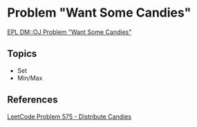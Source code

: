 # Problem "Want Some Candies"
[EPL DM::OJ Problem "Want Some Candies"](https://oj.epl.tw/problem/w05p003)

## Topics
- Set
- Min/Max

## References
[LeetCode Problem 575 - Distribute Candies](https://leetcode.com/problems/distribute-candies)